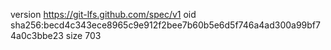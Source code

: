 version https://git-lfs.github.com/spec/v1
oid sha256:becd4c343ece8965c9e912f2bee7b60b5e6d5f746a4ad300a99bf74a0c3bbe23
size 703
